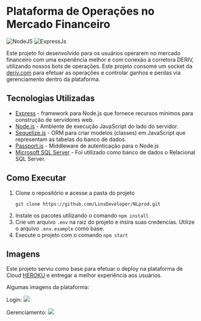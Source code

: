 # Plataforma de Operações no Mercado Financeiro

![NodeJS](https://img.shields.io/badge/node.js-6DA55F?style=for-the-badge&logo=node.js&logoColor=white)
![ExpressJs](https://img.shields.io/badge/express.js-6DA55F?style=for-the-badge&logo=node.js&logoColor=white)

Este projeto foi desenvolvido para os usuários operarem no mercado financeiro com uma experiência melhor e com conexão à corretora DERIV, utilizando nossos bots de operações. Este projeto consome um socket da [deriv.com](https://deriv.com) para efetuar as operações e controlar ganhos e perdas via gerenciamento dentro da plataforma.

## Tecnologias Utilizadas

- [Express](https://expressjs.com) -  framework para Node.js que fornece recursos mínimos para construção de servidores web.
- [Node.js](https://nodejs.org) - Ambiente de execução JavaScript do lado do servidor.
- [Sequelize.js](https://sequelize.org) - ORM para criar modelos (classes) em JavaScript que representam as tabelas do banco de dados.
- [Passport.js](https://www.passportjs.org) - Middleware de autenticação para o Node.js
- [Microsoft SQL Server](https://www.microsoft.com/pt-br/sql-server) - Foi utilizado como banco de dados o Relacional SQL Server.

## Como Executar

1. Clone o repositório e acesse a pasta do projeto
   ```shell
   git clone https://github.com/LinsDeveloper/NLprod.git
    ```
2. Instale os pacotes utilizando o comando `npm install`
3. Crie um arquivo `.env` na raiz do projeto e insira suas credencias. Utilize o arquivo `.env.example` como base.
4. Execute o projeto com o comando `npm start`



## Imagens

Este projeto serviu como base para efetuar o deploy na plataforma de Cloud [HEROKU](https://www.heroku.com/pricing) e entregar a melhor experiência aos usuários. 

Algumas imagens da plataforma:

Login:
<img src="./imgs/imgLogin.png"/>

Gerenciamento:
<img src="./imgs/imgGerenciamento.png"/>

